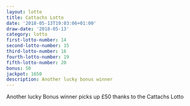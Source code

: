 ```yaml
---
layout: lotto
title: Cattachs Lotto
date: '2018-05-13T19:03:06+01:00'
draw-date: '2018-05-13'
category: lotto
first-lotto-number: 14
second-lotto-number: 15
third-lotto-number: 16
fourth-lotto-number: 19
fifth-lotto-number: 20
bonus: 50
jackpot: 1650
description: Another lucky bonus winner
---
```

Another lucky Bonus winner picks up £50 thanks to the Cattachs Lotto
